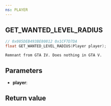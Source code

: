 ```yaml
---
ns: PLAYER
---
```

## GET_WANTED_LEVEL_RADIUS

```c
// 0x085DEB493BE80812 0x1CF7D7DA
float GET_WANTED_LEVEL_RADIUS(Player player);
```

```
Remnant from GTA IV. Does nothing in GTA V.  
```

## Parameters
* **player**: 

## Return value
